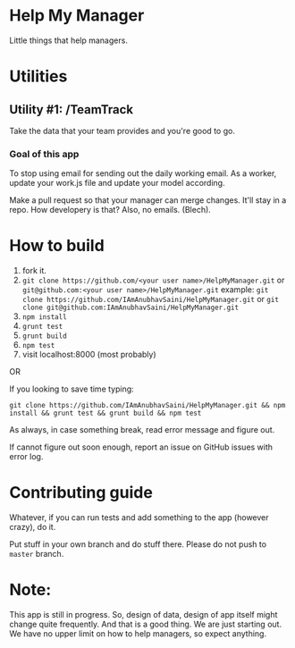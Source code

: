 Help My Manager
===========

Little things that help managers.

# Utilities

## Utility #1: /TeamTrack

Take the data that your team provides and you're good to go.

### Goal of this app

To stop using email for sending out the daily working email. As a worker, update your work.js file and update your model according.

Make a pull request so that your manager can merge changes. It'll stay in a repo. How developery is that? Also, no emails. (Blech).


# How to build

1. fork it.
2. `git clone https://github.com/<your user name>/HelpMyManager.git` or `git@github.com:<your user name>/HelpMyManager.git`
    example: `git clone https://github.com/IAmAnubhavSaini/HelpMyManager.git` or `git clone git@github.com:IAmAnubhavSaini/HelpMyManager.git`
3. `npm install`
4. `grunt test`
5. `grunt build`
6. `npm test`
7. visit localhost:8000 (most probably)

OR

If you looking to save time typing:

`git clone https://github.com/IAmAnubhavSaini/HelpMyManager.git && npm install && grunt test && grunt build && npm test`

As always, in case something break, read error message and figure out.

If cannot figure out soon enough, report an issue on GitHub issues with error log.

# Contributing guide


Whatever, if you can run tests and add something to the app (however crazy), do it.

Put stuff in your own branch and do stuff there. Please do not push to `master` branch.


# Note:

This app is still in progress. So, design of data, design of app itself might change quite frequently. And that is a good thing. We are just starting out. We have no upper limit on how to help managers, so expect anything.

